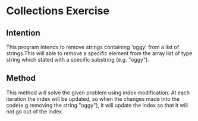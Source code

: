 # Collections Exercise

## Intention

This program intends to remove strings containing 'oggy' from a
list of strings.This will able to remove a specific element from
the array list of type string which stated with a specific
substring (e.g. "oggy").

## Method

This method will solve the given problem using index modification.
At each iteration the index will be updated, so when the changes
made into the code(e.g removing the string "oggy"),
it will update the index so that it will not go out of the index.
